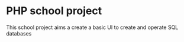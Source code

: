 # PHP school project 

This school project aims a create a basic UI to create and operate SQL databases
